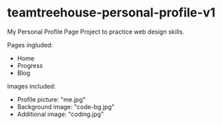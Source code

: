# teamtreehouse-personal-profile-v1

My Personal Profile Page Project to practice web design skills.

Pages ingluded:

- Home<br>
- Progress<br>
- Blog

Images included:

- Profile picture: "me.jpg" <br>
- Background image: "code-bg.jpg" <br>
- Additional image: "coding.jpg"
